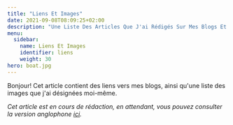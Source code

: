 ```yaml
---
title: "Liens Et Images"
date: 2021-09-08T08:09:25+02:00
description: "Une Liste Des Articles Que J'ai Rédigés Sur Mes Blogs Et Une Collection D'Images Que J'ai Désignées."
menu:
  sidebar:
    name: Liens Et Images
    identifier: liens
    weight: 30
hero: boat.jpg
---
```


Bonjour! Cet article contient des liens vers mes blogs, ainsi qu'une liste des images que j'ai désignées moi-même.

_Cet article est en cours de rédaction, en attendant, vous pouvez consulter la version anglophone [ici](https://felliaui.email/posts/links-and-other-artwork-i-designed/)._